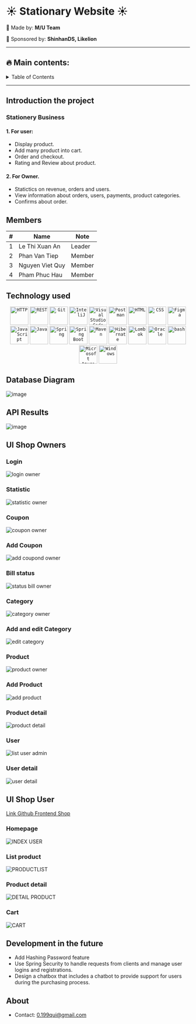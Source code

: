 # :sunny: Stationary Website :sunny:

:sunflower: Made by: 	**M/U Team**

:sunflower: Sponsored by: **ShinhanDS, Likelion**
***

## :fire: Main contents: 
<!-- TABLE OF CONTENTS -->
<details>
  <summary>Table of Contents</summary>
  <ol>
    <li>
      <a href="#introduction-the-project">Introduction the project</a>
    </li>
    <li>
      <a href="#members">Members</a>
    </li>
    <li>
      <a href="#technology-used">Technology Used</a>
    </li>
    <li><a href="#database-diagram">Database Diagram</a></li>
    <li><a href="#api-results">API Results</a></li>
    <li><a href="#ui-shop-owners">UI of shop owner</a></li>
    <li><a href="#ui-shop-user">UI for User</a></li>
    <li><a href="#development-in-the-future">Development in the future</a></li>
    <li><a href="#about">About</a></li>
  </ol>
</details>

---


## Introduction the project
### Stationery Business
#### 1. For user:
* Display product.
* Add many product into cart.
* Order and checkout.
* Rating and Review about product.
#### 2. For Owner.
* Statictics on revenue, orders and users.
* View information about orders, users, payments, product categories.
* Confirms about order.
## Members 
| # 	| Name            	| Note   	|
|---	|-----------------	|--------	|
| 1 	| Le Thi Xuan An  	| Leader 	|
| 2 	| Phan Van Tiep   	| Member 	|
| 3 	| Nguyen Viet Quy 	| Member 	|
| 4 	| Pham Phuc Hau   	| Member 	|
##  Technology used
<div align="center">
	<code><img height="50" src="https://user-images.githubusercontent.com/25181517/192107854-765620d7-f909-4953-a6da-36e1ef69eea6.png" alt="HTTP" title="HTTP" /></code>
	<code><img height="50" src="https://user-images.githubusercontent.com/25181517/192107858-fe19f043-c502-4009-8c47-476fc89718ad.png" alt="REST" title="REST" /></code>
	<code><img height="50" src="https://user-images.githubusercontent.com/25181517/192108372-f71d70ac-7ae6-4c0d-8395-51d8870c2ef0.png" alt="Git" title="Git" /></code>
	<code><img height="50" src="https://user-images.githubusercontent.com/25181517/192108890-200809d1-439c-4e23-90d3-b090cf9a4eea.png" alt="InteliJ" title="InteliJ" /></code>
	<code><img height="50" src="https://user-images.githubusercontent.com/25181517/192108891-d86b6220-e232-423a-bf5f-90903e6887c3.png" alt="Visual Studio Code" title="Visual Studio Code" /></code>
	<code><img height="50" src="https://user-images.githubusercontent.com/25181517/192109061-e138ca71-337c-4019-8d42-4792fdaa7128.png" alt="Postman" title="Postman" /></code>
	<code><img height="50" src="https://user-images.githubusercontent.com/25181517/192158954-f88b5814-d510-4564-b285-dff7d6400dad.png" alt="HTML" title="HTML" /></code>
	<code><img height="50" src="https://user-images.githubusercontent.com/25181517/183898674-75a4a1b1-f960-4ea9-abcb-637170a00a75.png" alt="CSS" title="CSS" /></code>
	<code><img height="50" src="https://user-images.githubusercontent.com/25181517/189715289-df3ee512-6eca-463f-a0f4-c10d94a06b2f.png" alt="Figma" title="Figma" /></code>
	<code><img height="50" src="https://user-images.githubusercontent.com/25181517/117447155-6a868a00-af3d-11eb-9cfe-245df15c9f3f.png" alt="JavaScript" title="JavaScript" /></code>
	<code><img height="50" src="https://user-images.githubusercontent.com/25181517/117201156-9a724800-adec-11eb-9a9d-3cd0f67da4bc.png" alt="Java" title="Java" /></code>
	<code><img height="50" src="https://user-images.githubusercontent.com/25181517/117201470-f6d56780-adec-11eb-8f7c-e70e376cfd07.png" alt="Spring" title="Spring" /></code>
	<code><img height="50" src="https://user-images.githubusercontent.com/25181517/183891303-41f257f8-6b3d-487c-aa56-c497b880d0fb.png" alt="Spring Boot" title="Spring Boot" /></code>
	<code><img height="50" src="https://user-images.githubusercontent.com/25181517/117207242-07d5a700-adf4-11eb-975e-be04e62b984b.png" alt="Maven" title="Maven" /></code>
	<code><img height="50" src="https://user-images.githubusercontent.com/25181517/117207493-49665200-adf4-11eb-808e-a9c0fcc2a0a0.png" alt="Hibernate" title="Hibernate" /></code>
	<code><img height="50" src="https://user-images.githubusercontent.com/25181517/190229463-87fa862f-ccf0-48da-8023-940d287df610.png" alt="Lombok" title="Lombok" /></code>
	<code><img height="50" src="https://user-images.githubusercontent.com/25181517/117208736-bdedc080-adf5-11eb-912f-61c7d43705f6.png" alt="Oracle" title="Oracle" /></code>
	<code><img height="50" src="https://user-images.githubusercontent.com/25181517/192158606-7c2ef6bd-6e04-47cf-b5bc-da2797cb5bda.png" alt="bash" title="bash" /></code>
	<code><img height="50" src="https://user-images.githubusercontent.com/25181517/183911544-95ad6ba7-09bf-4040-ac44-0adafedb9616.png" alt="Microsoft Azure" title="Microsoft Azure" /></code>
	<code><img height="50" src="https://user-images.githubusercontent.com/25181517/186884150-05e9ff6d-340e-4802-9533-2c3f02363ee3.png" alt="Windows" title="Windows" /></code>
</div>

## Database Diagram
![image](./src/main/resources/static/images/readme/dbdiagram.png)

## API Results
![image](src/main/resources/static/images/readme/api.png)

## UI Shop Owners
### Login
![login owner](./src/main/resources/static/images/readme/login%20owner.png)
### Statistic 
![statistic owner](src/main/resources/static/images/readme/statistic%20owner.png)
### Coupon
![coupon owner](src/main/resources/static/images/readme/coupon%20owner.png)
### Add Coupon
![add coupond owner](src/main/resources/static/images/readme/add%20coupond%20owner.png)
### Bill status
![status bill owner](src/main/resources/static/images/readme/status%20bill%20owner.png)
### Category
![category owner](src/main/resources/static/images/readme/category%20owner.png)
### Add and edit Category
![edit category](src/main/resources/static/images/readme/edit%20category.png)
### Product
![product owner](src/main/resources/static/images/readme/product%20owner.png)
### Add Product
![add product](src/main/resources/static/images/readme/add%20product.png)
### Product detail
![product detail](src/main/resources/static/images/readme/product%20detail.png)
### User
![list user admin](src/main/resources/static/images/readme/list%20user%20admin.png)
### User detail
![user detail](src/main/resources/static/images/readme/user%20detail.png)
## UI Shop User
[Link Github Frontend Shop](https://github.com/LeAn0307/User-Stationary-website.git)
### Homepage
![INDEX USER](src/main/resources/static/images/readme/INDEX%20USER.png)
### List product
![PRODUCTLIST](src/main/resources/static/images/readme/PPRODUCTLIST.png)
### Product detail
![DETAIL PRODUCT](src/main/resources/static/images/readme/DETAIL%20PRODUCT.png)
### Cart
![CART](src/main/resources/static/images/readme/CART.png)

## Development in the future
- Add Hashing Password feature
- Use Spring Security to handle requests from clients and manage user logins and registrations.
- Design a chatbox that includes a chatbot to provide support for users during the purchasing process.

## About 
- Contact: <0.199qui@gmail.com>


